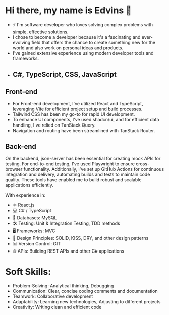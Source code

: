 # Hi there, my name is Edvins 👋

- ⚡ I'm software developer who loves solving complex problems with simple, effective solutions.
-  I chose to become a developer because it's a fascinating and ever-evolving field that offers the chance to create something new for the world and also work on personal ideas and products.
-  I've gained extensive experience using modern developer tools and frameworks.
-  ## C#, TypeScript, CSS, JavaScript
##  Front-end
- For Front-end development, I've utilized React and TypeScript, leveraging Vite for efficient project setup and build processes.
- Tailwind CSS has been my go-to for rapid UI development.
- To enhance UI components, I've used shadcn/ui, and for efficient data handling, I've relied on TanStack Query.
- Navigation and routing have been streamlined with TanStack Router.

## Back-end
On the backend, json-server has been essential for creating mock APIs for testing. For end-to-end testing, I've used Playwright to ensure cross-browser functionality. Additionally, I've set up GitHub Actions for continuous integration and delivery, automating builds and tests to maintain code quality.
These tools have enabled me to build robust and scalable applications efficiently.

With experience in: 
- ⚛️ React.js
- 💻 C# / TypeScript
- 💾 Databases: MySQL
- 🛠 Testing: Unit & Integration Testing, TDD methods
- 🖥 Frameworks: MVC
- 📐 Design Principles: SOLID, KISS, DRY, and other design patterns
- 📊 Version Control: GIT
- 🌐 APIs: Building REST APIs and other C# applications

# Soft Skills:
- Problem-Solving: Analytical thinking, Debugging
- Communication: Clear, concise coding comments and documentation
- Teamwork: Collaborative development
- Adaptability: Learning new technologies, Adjusting to different projects
- Creativity: Writing clean and efficient code


